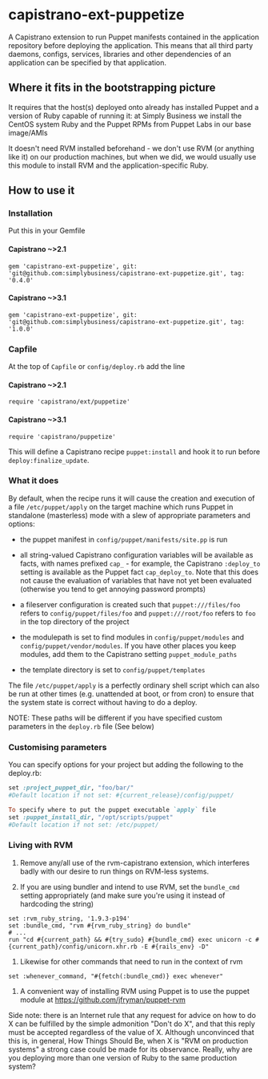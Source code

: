 # capistrano-ext-puppetize

A Capistrano extension to run Puppet manifests contained in the application repository before deploying the application.  This means that all third party daemons, configs, services, libraries and other dependencies of an application can be specified by that application.


## Where it fits in the bootstrapping picture

It requires that the host(s) deployed onto already has installed Puppet and a version of Ruby capable of running it: at Simply Business we install the CentOS system Ruby and the Puppet RPMs from Puppet Labs in our base image/AMIs

It doesn't need RVM installed beforehand - we don't use RVM (or anything like it) on our production machines, but when we did, we would usually use this module to install RVM and the application-specific Ruby.


## How to use it 

### Installation

  Put this in your Gemfile
  
#### Capistrano ~>2.1
```
gem 'capistrano-ext-puppetize', git: 'git@github.com:simplybusiness/capistrano-ext-puppetize.git', tag: '0.4.0'
```

#### Capistrano ~>3.1
```
gem 'capistrano-ext-puppetize', git: 'git@github.com:simplybusiness/capistrano-ext-puppetize.git', tag: '1.0.0'
```

### Capfile

At the top of `Capfile` or `config/deploy.rb` add the line

  
#### Capistrano ~>2.1
```
require 'capistrano/ext/puppetize'
```

#### Capistrano ~>3.1
```
require 'capistrano/puppetize'
```

This will define a Capistrano recipe `puppet:install` and hook it to run before `deploy:finalize_update`.  

### What it does

By default, when the recipe runs it will cause the creation and execution of a file `/etc/puppet/apply` on the target machine which runs Puppet in standalone (masterless) mode with a slew of appropriate parameters and options:

* the puppet manifest in `config/puppet/manifests/site.pp` is run

* all string-valued Capistrano configuration variables will be available as facts, with names prefixed `cap_` - for example, the Capistrano `:deploy_to` setting is available as the Puppet fact `cap_deploy_to`.  Note that this does not cause the evaluation of variables that have not yet been evaluated (otherwise you tend to get annoying password prompts) 

* a fileserver configuration is created such that `puppet:///files/foo` refers to `config/puppet/files/foo` and `puppet:///root/foo` refers to `foo` in the top directory of the project

* the modulepath is set to find modules in `config/puppet/modules` and 
`config/puppet/vendor/modules`.  If you have other places you
keep modules, add them to the Capistrano setting `puppet_module_paths`

* the template directory is set to `config/puppet/templates`

The file `/etc/puppet/apply` is a perfectly ordinary shell script which can also be run at other times (e.g. unattended at boot, or from cron) to ensure that the system state is correct without having to do a deploy.

NOTE: These paths will be different if you have specified custom parameters in the `deploy.rb` file (See below)

### Customising parameters

You can specify options for your project but adding the following to the deploy.rb:
```ruby
set :project_puppet_dir, "foo/bar/"
#Default location if not set: #{current_release}/config/puppet/

To specify where to put the puppet executable `apply` file
set :puppet_install_dir, "/opt/scripts/puppet"
#Default location if not set: /etc/puppet/
```

### Living with RVM

1. Remove any/all use of the rvm-capistrano extension, which interferes badly with our desire to run things on RVM-less systems. 

1. If you are using bundler and intend to use RVM, set the `bundle_cmd` setting appropriately (and make sure you're using it instead of hardcoding the string)

````
set :rvm_ruby_string, '1.9.3-p194'
set :bundle_cmd, "rvm #{rvm_ruby_string} do bundle" 
# ...
run "cd #{current_path} && #{try_sudo} #{bundle_cmd} exec unicorn -c #{current_path}/config/unicorn.xhr.rb -E #{rails_env} -D"
````

1. Likewise for other commands that need to run in the context of rvm
````
set :whenever_command, "#{fetch(:bundle_cmd)} exec whenever"
````
1. A convenient way of installing RVM using Puppet is to use the puppet module at https://github.com/jfryman/puppet-rvm


Side note: there is an Internet rule that any request for advice on how to do X can be fulfilled by the simple admonition "Don't do X", and that this reply must be accepted regardless of the value of X.  Although unconvinced that this is, in general, How Things Should Be, when X is "RVM on production systems" a strong case could be made for its observance.  Really, why are you deploying more than one version of Ruby to the same production system? 
